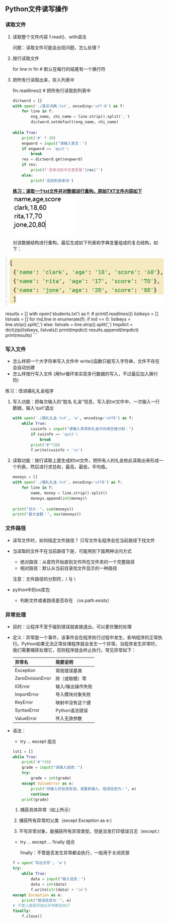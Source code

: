 ## Python文件读写操作

### 读取文件

1. 读取整个文件内容  f.read()、with语法

   问题：读取文件可能会出现问题，怎么处理？

2. 按行读取文件

   for line in fin  # 默认在每行的结尾有一个换行符

3. 把所有行读取出来，存入列表中

   fin.readlines() # 把所有行读取到列表中

   ```PYTHON
   dictword = {}
   with open('./英文词典.txt', encoding='utf-8') as f:
       for line in f:
           eng_name, chi_name = line.strip().split(',')
           dictword.setdefault(eng_name, chi_name)
   
   while True:
       print('#' * 30)
       engword = input("请输入英文：")
       if engword == 'quit':
           break
       res = dictword.get(engword)
       if res:
           print(f'该单词的中文意思是"{res}"')
       else:
           print('没找到该单词')
   ```

   

   **[练习：读取一个txt文件并对数据进行重构，原始TXT文件内容如下]()**                                                                                       ![1658588375884](assets/1658588375884.png)

   对该数据结构进行重构，最后生成如下列表和字典变量组成的复合结构，如下：

![1658588493950](assets/1658588493950.png)



results = []
with open('students.txt') as f:
    # print(f.readlines())
    listkeys = []
    listvals = []
    for ind,line in enumerate(f):
        if ind == 0:
            listkeys = line.strip().split(',')
        else:
            listvals = line.strip().split(',')
            tmpdict = dict(zip(listkeys, listvals))
            print(tmpdict)
            results.append(tmpdict)
print(results)
      ```







### 写入文件

- 怎么样把一个大字符串写入文件中  write()函数只能写入字符串，文件不存在会自动创建
- 怎么样按行写入文件  (用for循环来实现多行数据的写入，不过最后加入换行符)

练习：改进婚礼礼金程序

1. 写入功能：把每次输入的“姓名 礼金”信息，写入到txt文件中，一次输入一行数据，输入‘quit’退出

   ```python
   with open('./婚礼礼金.txt', 'w', encoding='utf8') as f:
       while True:
           cusinfo = input("请输入来宾和礼金中间用空格分割：")
           if cusinfo == 'quit':
               break
           print("#"*20)
           f.write(cusinfo + '\n')
   ```

2. 读取功能：按行读取上面生成的txt文件，把所有人的礼金依此读取出来形成一个列表，然后进行求总和，最高，最低，平均值。

   ```python
   moneys = []
   with open('./婚礼礼金.txt', encoding='utf8') as f:
       for line in f:
           name, money = line.strip().split()
           moneys.append(int(money))
   
   print("总计：", sum(moneys))
   print("最大金额：", max(moneys))
   ```

   

### 文件路径

- 读写文件时，如何指定文件路径？ 只写文件名程序会在当前路径下找文件

- 当读取的文件不在当前路径下是，可能用到下面两种访问方式

  - 绝对路径：从盘符开始直到文件所在文件夹的一个完整路径
  - 相对路径：默认从当前目录找文件显示的一种路径

  注意：文件路径的分割符，/ 与 \

- python中的os库包

  - 判断文件或者路径是否存在  （os.path.exists）



### 异常处理

- 目的：让程序不至于碰到错误就直接退出，可以更优雅的处理

- 定义：异常是一个事件，该事件会在程序执行过程中发生，影响程序的正常执行。Python如果无法正常处理程序就会发生一个异常。当程序发生异常时，我们需要捕获处理它，否则程序就会终止执行。常见异常如下：

  | 异常名            | 简要说明          |
  | ----------------- | ----------------- |
  | Exception         | 常规错误基类      |
  | ZeroDivisionError | 除（或取模）零    |
  | IOError           | 输入/输出操作失败 |
  | ImportError       | 导入模块对象失败  |
  | KeyError          | 映射中没有这个键  |
  | SyntaxError       | Python语法错误    |
  | ValueError        | 传入无效参数      |

- 语法：

  - try ... except  组合

  ```PYTHON
  lst1 = []
  while True:
      print('#'*20)
      grade = input("请输入成绩：")
      try:
          grade = int(grade)
      except ValueError as e:
          print("你输入的信息有误，请重新输入，错误信息为：", e)
          continue
      print(grade)
  ```

   	1. 捕获具体异常（如上所示）

  ​	 2. 捕获所有异常的父类（except Exception as e:）

  ​	 3. 不写异常对象，能捕获所有异常类型，但是没发打印错误日志（except:）

  - try ... except ... finally  组合

    finally：不管是否发生异常都会执行，一般用于关闭资源

  ```python
  f = open('写出文件', 'w')
  try:
      while True:
          data = input("输入信息：")
          data = int(data)
          f.write(str(data) + '\n')
  except Exception as e:
      print("错误信息为：", e)
  # 不管上面是否抛出异常都会执行
  finally:
      f.close()
  ```

